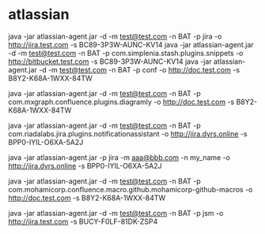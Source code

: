 # atlassian
java -jar atlassian-agent.jar -d -m test@test.com -n BAT -p jira -o http://jira.test.com -s BC89-3P3W-AUNC-KV14
java -jar atlassian-agent.jar -d -m test@test.com -n BAT -p com.simplenia.stash.plugins.snippets -o http://bitbucket.test.com -s BC89-3P3W-AUNC-KV14
java -jar atlassian-agent.jar -d -m test@test.com -n BAT -p conf -o http://doc.test.com -s B8Y2-K68A-1WXX-84TW

java -jar atlassian-agent.jar -d -m test@test.com -n BAT -p com.mxgraph.confluence.plugins.diagramly -o http://doc.test.com -s B8Y2-K68A-1WXX-84TW


java -jar atlassian-agent.jar -d -m test@test.com -n BAT -p com.riadalabs.jira.plugins.notificationassistant -o http://jira.dyrs.online -s BPP0-IYIL-O6XA-5A2J

java -jar atlassian-agent.jar -p jira -m aaa@bbb.com -n my_name -o http://jira.dyrs.online -s BPP0-IYIL-O6XA-5A2J


java -jar atlassian-agent.jar -d -m test@test.com -n BAT -p com.mohamicorp.confluence.macro.github.mohamicorp-github-macros -o http://doc.test.com -s B8Y2-K68A-1WXX-84TW


java -jar atlassian-agent.jar -d -m test@test.com -n BAT -p jsm -o http://jira.test.com -s BUCY-F0LF-81DK-ZSP4